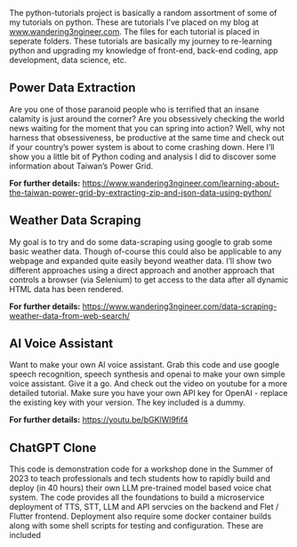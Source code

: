 The python-tutorials project is basically a random assortment of some of my tutorials on python. These are tutorials I've placed on my blog at www.wandering3ngineer.com. The files for each tutorial is placed in seperate folders. These tutorials are basically my journey to re-learning python and upgrading my knowledge of front-end, back-end coding, app development, data science, etc. 

<H2>Power Data Extraction</H2>
Are you one of those paranoid people who is terrified that an insane calamity is just around the corner? Are you obsessively checking the world news waiting for the moment that you can spring into action? Well, why not harness that obsessiveness, be productive at the same time and check out if your country’s power system is about to come crashing down. Here I’ll show you a little bit of Python coding and analysis I did to discover some information about Taiwan’s Power Grid. 

<STRONG>For further details:</STRONG> <a href='https://www.wandering3ngineer.com/learning-about-the-taiwan-power-grid-by-extracting-zip-and-json-data-using-python/' target="_blank">https://www.wandering3ngineer.com/learning-about-the-taiwan-power-grid-by-extracting-zip-and-json-data-using-python/</a>

<H2>Weather Data Scraping</H2>
My goal is to try and do some data-scraping using google to grab some basic weather data. Though of-course this could also be applicable to any webpage and expanded quite easily beyond weather data. I’ll show two different approaches using a direct approach and another approach that controls a browser (via Selenium) to get access to the data after all dynamic HTML data has been rendered. 
  
<STRONG>For further details:</STRONG> <a href='https://www.wandering3ngineer.com/data-scraping-weather-data-from-web-search/' target="_blank" >https://www.wandering3ngineer.com/data-scraping-weather-data-from-web-search/</a>
  
<H2>AI Voice Assistant</H2>
Want to make your own AI voice assistant. Grab this code and use google speech recognition, speech synthesis and openai to make your own simple voice assistant. Give it a go. And check out the video on youtube for a more detailed tutorial. Make sure you have your own API key for OpenAI - replace the existing key with your version. The key included is a dummy.  
  
<STRONG>For further details:</STRONG> <a href='https://youtu.be/bGKlWl9fif4' target="_blank" >https://youtu.be/bGKlWl9fif4</a>
  
<H2>ChatGPT Clone</H2>
This code is demonstration code for a workshop done in the Summer of 2023 to teach professionals and tech students how to rapidly build and deploy (in 40 hours) their own LLM pre-trained model based voice chat system. The code provides all the foundations to build a microservice deployment of TTS, STT, LLM and API servcies on the backend and Flet / Flutter frontend. Deployment also require some docker container builds along with some shell scripts for testing and configuration. These are included